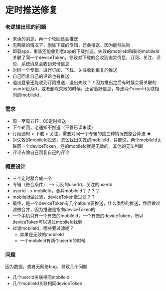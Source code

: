 # 定时推送修复
### 老逻辑出现的问题
* 未读的消息，再一个轮回还会推送
* 无网络的情况下，删除下载的专辑，还会推送，因为删除失败
* 卸载app，重装还能收到老app的下载推送，失效的mobileId和新的mobileId关联了同一个deviceToken，导致对下载的会收到幽灵信息，订阅、关注、评论、系统消息会收到双份信息
* 对同一个专辑，进行订阅、下载、关注收到重复的推送
* 自己回复自己的评论也有推送
* 退出登录还能收到订阅推送，退出失败？！因为推出之后有时候会将关联的userId设为0，或者删除失败的时候，还留着好信息，导致两个userId关联相同的mobileId，

### 需求
* 周一至周五17：00定时推送
* 下个轮回，老通知不推送（不管已读未读）
* 订阅通知 > 下载 > 关注，需要对同一个专辑的这三种情况做整合算法 ★
* 对失效的mobileId过滤，怎么找出失效的mobileId，只能说，两个mobileId关联同一个deviceToken，老的mobileId就是无效的。其他的无法判断
* 评论去除自己回复自己的评论

### 概要设计
* 三个定时器合成一个
* 专辑（符合条件） --> 订阅的userId，关注的userId
* userId --> mobileId，合并mobileId？？？？
* mobileId做过滤，deviceToken做过滤？？
* 最终，是一个deviceToken有几个album要推送，什么类型的推送，然后做过滤做合并，因为推送是指向deviceToken的
* 一个手机只有一个有效的mobileId，一个有效的deviceToken，所以deviceToken可以通过mobileId找到
* 过滤mobileId，哪些要过滤呢？
	*  如果是无效的mobileId
	*  一个mobileId有两个userId的时候

### 问题
因为数据，或者无网络bug，导致几个问题

* 几个userId关联相同mobileId
* 几个mobileId关联相同deviceToken

